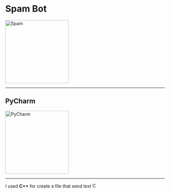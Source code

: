 # Spam Bot
<img src="https://www.gannett-cdn.com/presto/2019/08/27/PTCN/d4c0dd22-b63f-4b80-b2c9-5af9cea12bd8-0926_NCFE_WEBmac411.JPG" alt="Spam" style="width:200px;"/>

---
## PyCharm
<img src="https://miro.medium.com/max/1200/1*gYFLCqNfVX3qvwnoNwFFNA.png" alt="PyCharm" style="width:200px;"/>

---
I used **C++** for create a file that send text
<img src="https://upload.wikimedia.org/wikipedia/commons/thumb/1/18/ISO_C%2B%2B_Logo.svg/1200px-ISO_C%2B%2B_Logo.svg.png" alt="C++" style="width:15px;"/>
